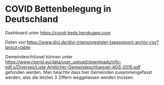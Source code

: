 # COVID Bettenbelegung in Deutschland

Dashboard unter https://covid-beds.herokuapp.com 

Daten von https://www.divi.de/divi-intensivregister-tagesreport-archiv-csv?layout=table

Gemeindeschlüssel können unter https://www.riserid.eu/data/user_upload/downloads/info-pdf.s/Diverses/Liste-Amtlicher-Gemeindeschluessel-AGS-2015.pdf gefunden werden. Man beachte dass hier Gemeinden zusammengefasst werden, also die letzten 3 Ziffern weggelassen werden müssen. 
